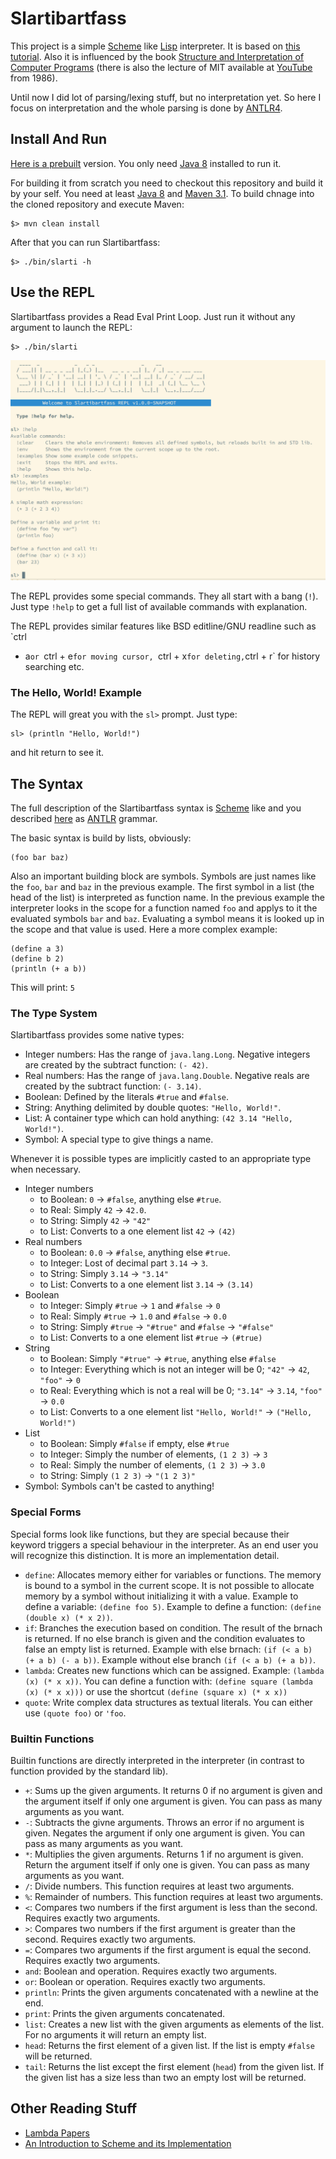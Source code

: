 # Slartibartfass

This project is  a simple [Scheme][scheme] like [Lisp][lisp]  interpreter. It is
based on [this tutorial][mumbler]. Also it  is influenced by the book [Structure
and Interpretation  of Computer  Programs][sicp] (there is  also the  lecture of
MIT available at [YouTube][mit-sicp] from 1986).

Until now I did lot of parsing/lexing  stuff, but no interpretation yet. So here
I focus on interpretation and the whole parsing is done by [ANTLR4][antlr].

## Install And Run

[Here is  a prebuilt][dist] version.  You only  need [Java 8][jdk]  installed to
run it.
 
For building it from  scratch you need to checkout this  repository and build it
by your  self. You need  at least [Java 8][jdk]  and [Maven 3.1][mvn].  To build
chnage into the cloned repository and execute Maven:

    $> mvn clean install

After that you can run Slartibartfass:
   
    $> ./bin/slarti -h

## Use the REPL

Slartibartfass  provides  a Read  Eval  Print  Loop.  Just  run it  without  any
argument to launch the REPL:

    $> ./bin/slarti

![The REPL with some examples](repl_screenshot.png)

The REPL provides some special commands. They  all start with a bang (`!`). Just
type `!help` to get a full list of available commands with explanation.

The REPL provides similar features like  BSD editline/GNU readline such as `ctrl
+ a` or  `ctrl + e` for moving cursor,  `ctrl + x` for deleting, `ctrl  + r` for
history searching etc.

### The Hello, World! Example

The REPL will great you with the `sl>` prompt. Just type:

    sl> (println "Hello, World!")

and hit return to see it.
    
##  The Syntax

The full description  of the Slartibartfass syntax is  [Scheme][scheme] like and
you described [here][syntax] as [ANTLR][antlr] grammar.

The basic syntax is build by lists, obviously:

    (foo bar baz)

Also an  important building block are  symbols. Symbols are just  names like the
`foo`, `bar` and `baz` in the previous  example. The first symbol in a list (the
head of the list)  is interpreted as function name. In  the previous example the
interpreter looks in the  scope for a function named `foo` and  applys to it the
evaluated symbols `bar` and `baz`. Evaluating a  symbol means it is looked up in
the scope and that value is used. Here a more complex example:

    (define a 3)
    (define b 2)
    (println (+ a b))

This will print: `5`

### The Type System

Slartibartfass provides some native types:

- Integer numbers: Has the range of `java.lang.Long`. Negative integers
  are created by the subtract function: `(- 42)`.
- Real numbers: Has the range of `java.lang.Double`. Negative reals
  are created by the subtract function: `(- 3.14)`.
- Boolean: Defined by the literals `#true` and `#false`.
- String: Anything delimited by double quotes: `"Hello, World!"`.
- List: A container type which can hold anything: `(42 3.14 "Hello, World!")`.
- Symbol: A special type to give things a name.

Whenever it is possible types are implicitly casted to an appropriate
type when necessary.

- Integer numbers
    - to Boolean: `0` &rarr; `#false`, anything else `#true`. 
    - to Real: Simply `42` &rarr; `42.0`.
    - to String: Simply `42` &rarr; `"42"`
    - to List: Converts to a one element list `42` &rarr; `(42)`
- Real numbers
    - to Boolean: `0.0` &rarr; `#false`, anything else `#true`. 
    - to Integer: Lost of decimal part `3.14` &rarr; `3`.
    - to String: Simply `3.14` &rarr; `"3.14"`
    - to List: Converts to a one element list `3.14` &rarr; `(3.14)`
- Boolean
    - to Integer: Simply `#true` &rarr; `1` and `#false` &rarr; `0` 
    - to Real: Simply `#true` &rarr; `1.0` and `#false` &rarr; `0.0`
    - to String: Simply `#true` &rarr; `"#true"` and `#false` &rarr; `"#false"` 
    - to List: Converts to a one element list `#true` &rarr; `(#true)`
- String
    - to Boolean: Simply `"#true"` &rarr; `#true`, anything else `#false`
    - to Integer: Everything which is not an integer will be 0; `"42"`
      &rarr; `42`, `"foo"` &rarr; `0`
    - to Real: Everything which is not a real will be 0; `"3.14"` &rarr; 
      `3.14`, `"foo"` &rarr; `0.0`
    - to List: Converts to a one element list `"Hello, World!"` &rarr; `("Hello, World!")`
- List
    - to Boolean: Simply `#false` if empty, else `#true`
    - to Integer: Simply the number of elements, `(1 2 3)` &rarr; `3`
    - to Real: Simply the number of elements, `(1 2 3)` &rarr; `3.0`
    - to String: Simply `(1 2 3)` &rarr; `"(1 2 3)"` 
- Symbol: Symbols can't be casted to anything!

### Special Forms

Special forms  look like functions, but  they are special because  their keyword
triggers  a special  behaviour  in the  interpreter.  As an  end  user you  will
recognize this distinction. It is more an implementation detail.

- `define`: Allocates memory either for variables or functions. The memory 
            is bound to a symbol in the current scope. It is not possible
            to allocate memory by a symbol without initializing it with a
            value. Example to define a variable: `(define foo 5)`. Example
            to define a function: `(define (double x) (* x 2))`.
- `if`:     Branches the execution based on condition. The result of the 
            brnach is returned. If no else branch is given and the condition 
            evaluates to false an empty list is returned. Example with else
            brnach: `(if (< a b) (+ a b) (- a b))`. Example
            without else branch `(if (< a b) (+ a b))`.
- `lambda`: Creates new functions which can be  assigned. Example: 
            `(lambda (x) (* x x))`. You can define a function with: 
            `(define square (lambda (x) (* x x)))` or use the shortcut
            `(define (square x) (* x x))`
- `quote`:  Write complex data structures as textual literals. You can 
            either use `(quote foo)` or `'foo`. 

### Builtin Functions

Builtin functions  are directly interpreted  in the interpreter (in  contrast to
function provided by the standard lib).

- `+`:          Sums up the given arguments. It returns 0 if no argument 
                is given and the argument itself if only one argument is 
                given. You can pass as many arguments as you want.
- `-`:          Subtracts the givne arguments. Throws an error if no 
                argument is given. Negates the argument if only one 
                argument is given. You can pass as many arguments as you 
                want.
- `*`:          Multiplies the given arguments. Returns 1 if no argument 
                is given. Return the argument itself if only one is given. 
                You can pass as many arguments as you want.
- `/`:          Divide numbers. This function requires at least two arguments.
- `%`:          Remainder of numbers. This function requires at least two 
                arguments.
- `<`:          Compares two numbers if the first argument is less than 
                the second.  Requires exactly two arguments.
- `>`:          Compares two numbers if the first argument is greater 
                than the second. Requires exactly two arguments.
- `=`:          Compares two arguments if the first argument is equal the 
                second. Requires exactly two arguments.
- `and`:        Boolean and operation. Requires exactly two arguments. 
- `or`:         Boolean or operation. Requires exactly two arguments.
- `println`:    Prints the given arguments concatenated with a newline at the end.
- `print`:      Prints the given arguments concatenated.
- `list`:       Creates a new list with the given arguments as elements 
                of the list. For no arguments it will return an empty list.
- `head`:       Returns the first element of a given list. If the list is
                empty `#false` will be returned.
- `tail`:       Returns the list except the first element (`head`) from
                the given list. If the given list has a size less than 
                two an empty lost will be returned.

## Other Reading Stuff

- [Lambda Papers](http://library.readscheme.org/page1.html)
- [An Introduction to Scheme and its Implementation](http://www.cs.rpi.edu/academics/courses/fall00/ai/scheme/reference/schintro-v14/schintro_toc.html)

[antlr]:    http://www.antlr.org/
[dist]:     https://ci.weltraumschaf.de/job/Slartibartfass/lastSuccessfulBuild/artifact/target/slartibartfass.zip
[jdk]:      http://www.oracle.com/technetwork/java/javase/downloads/jdk8-downloads-2133151.html
[lisp]:     https://en.wikipedia.org/wiki/Lisp_(programming_language)
[mumbler]:  http://cesquivias.github.io/blog/2014/10/13/writing-a-language-in-truffle-part-1-a-simple-slow-interpreter/
[mvn]:      https://maven.apache.org/download.cgi
[sicp]:     https://github.com/sarabander/sicp-pdf
[scheme]:   https://en.wikipedia.org/wiki/Scheme_(programming_language)
[syntax]:   https://github.com/Weltraumschaf/slartibartfass/blob/master/src/main/antlr4/Slarti.g4
[mit-sicp]: https://www.youtube.com/playlist?list=PLE18841CABEA24090